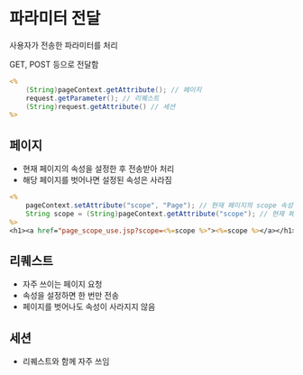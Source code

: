 # 파라미터 전달
사용자가 전송한 파라미터를 처리

GET, POST 등으로 전달함
```jsp
<% 
    (String)pageContext.getAttribute(); // 페이지
    request.getParameter(); // 리퀘스트
    (String)request.getAttribute() // 세션
%>
```

## 페이지
- 현재 페이지의 속성을 설정한 후 전송받아 처리
- 해당 페이지를 벗어나면 설정된 속성은 사라짐
```jsp
<%
	pageContext.setAttribute("scope", "Page"); // 현재 페이지의 scope 속성이 Page로 설정됨(페이지를 벗어나면 사라짐)
	String scope = (String)pageContext.getAttribute("scope"); // 현재 페이지의 scope 속성을 문자열 형태로 전송받음(Page)
%>
<h1><a href="page_scope_use.jsp?scope=<%=scope %>"><%=scope %></a></h1> <%-- page_scope_use.jsp?scope=Page --%>
```

## 리퀘스트
- 자주 쓰이는 페이지 요청
- 속성을 설정하면 한 번만 전송
- 페이지를 벗어나도 속성이 사라지지 않음

## 세션
- 리퀘스트와 함께 자주 쓰임